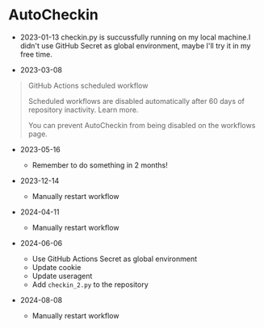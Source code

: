 # AutoCheckin

- 2023-01-13 checkin.py is succussfully running on my local machine.I didn't use GitHub Secret as global environment, maybe I'll try it in my free time.

- 2023-03-08  
 
> GitHub Actions scheduled workflow
>
> Scheduled workflows are disabled automatically after 60 days of repository inactivity. Learn more.
>
> You can prevent AutoCheckin from being disabled on the workflows page.

- 2023-05-16
    - Remember to do something in 2 months!

- 2023-12-14
    - Manually restart workflow
 
- 2024-04-11
    - Manually restart workflow

- 2024-06-06
    - Use GitHub Actions Secret as global environment
    - Update cookie
    - Update useragent
    - Add `checkin_2.py` to the repository

 - 2024-08-08
    - Manually restart workflow 
